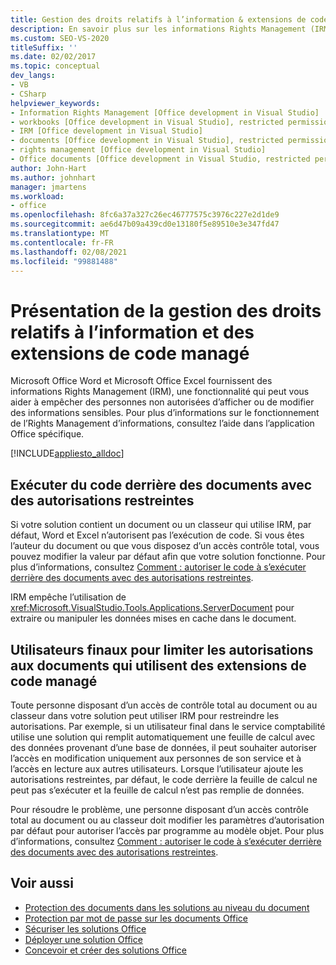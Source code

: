 ```yaml
---
title: Gestion des droits relatifs à l’information & extensions de code managé
description: En savoir plus sur les informations Rights Management (IRM), une fonctionnalité qui peut vous aider à empêcher des personnes non autorisées d’afficher ou de modifier des informations sensibles.
ms.custom: SEO-VS-2020
titleSuffix: ''
ms.date: 02/02/2017
ms.topic: conceptual
dev_langs:
- VB
- CSharp
helpviewer_keywords:
- Information Rights Management [Office development in Visual Studio]
- workbooks [Office development in Visual Studio], restricted permissions
- IRM [Office development in Visual Studio]
- documents [Office development in Visual Studio], restricted permissions
- rights management [Office development in Visual Studio]
- Office documents [Office development in Visual Studio, restricted permissions
author: John-Hart
ms.author: johnhart
manager: jmartens
ms.workload:
- office
ms.openlocfilehash: 8fc6a37a327c26ec46777575c3976c227e2d1de9
ms.sourcegitcommit: ae6d47b09a439cd0e13180f5e89510e3e347fd47
ms.translationtype: MT
ms.contentlocale: fr-FR
ms.lasthandoff: 02/08/2021
ms.locfileid: "99881488"
---
```

# <a name="information-rights-management-and-managed-code-extensions-overview"></a>Présentation de la gestion des droits relatifs à l’information et des extensions de code managé
  Microsoft Office Word et Microsoft Office Excel fournissent des informations Rights Management (IRM), une fonctionnalité qui peut vous aider à empêcher des personnes non autorisées d’afficher ou de modifier des informations sensibles. Pour plus d’informations sur le fonctionnement de l’Rights Management d’informations, consultez l’aide dans l’application Office spécifique.

 [!INCLUDE[appliesto_alldoc](../vsto/includes/appliesto-alldoc-md.md)]

## <a name="run-code-behind-documents-with-restricted-permissions"></a>Exécuter du code derrière des documents avec des autorisations restreintes
 Si votre solution contient un document ou un classeur qui utilise IRM, par défaut, Word et Excel n’autorisent pas l’exécution de code. Si vous êtes l’auteur du document ou que vous disposez d’un accès contrôle total, vous pouvez modifier la valeur par défaut afin que votre solution fonctionne. Pour plus d’informations, consultez [Comment : autoriser le code à s’exécuter derrière des documents avec des autorisations restreintes](../vsto/how-to-permit-code-to-run-behind-documents-with-restricted-permissions.md).

 IRM empêche l’utilisation de <xref:Microsoft.VisualStudio.Tools.Applications.ServerDocument> pour extraire ou manipuler les données mises en cache dans le document.

## <a name="end-users-to-restrict-permissions-to-documents-that-use-managed-code-extensions"></a>Utilisateurs finaux pour limiter les autorisations aux documents qui utilisent des extensions de code managé
 Toute personne disposant d’un accès de contrôle total au document ou au classeur dans votre solution peut utiliser IRM pour restreindre les autorisations. Par exemple, si un utilisateur final dans le service comptabilité utilise une solution qui remplit automatiquement une feuille de calcul avec des données provenant d’une base de données, il peut souhaiter autoriser l’accès en modification uniquement aux personnes de son service et à l’accès en lecture aux autres utilisateurs. Lorsque l’utilisateur ajoute les autorisations restreintes, par défaut, le code derrière la feuille de calcul ne peut pas s’exécuter et la feuille de calcul n’est pas remplie de données.

 Pour résoudre le problème, une personne disposant d’un accès contrôle total au document ou au classeur doit modifier les paramètres d’autorisation par défaut pour autoriser l’accès par programme au modèle objet. Pour plus d’informations, consultez [Comment : autoriser le code à s’exécuter derrière des documents avec des autorisations restreintes](../vsto/how-to-permit-code-to-run-behind-documents-with-restricted-permissions.md).

## <a name="see-also"></a>Voir aussi
- [Protection des documents dans les solutions au niveau du document](../vsto/document-protection-in-document-level-solutions.md)
- [Protection par mot de passe sur les documents Office](../vsto/password-protection-on-office-documents.md)
- [Sécuriser les solutions Office](../vsto/securing-office-solutions.md)
- [Déployer une solution Office](../vsto/deploying-an-office-solution.md)
- [Concevoir et créer des solutions Office](../vsto/designing-and-creating-office-solutions.md)
